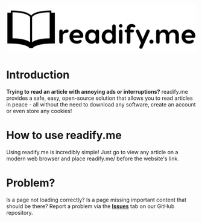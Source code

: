 ![readify.me](assets/logo.png)

# Introduction
**Trying to read an article with annoying ads or interruptions?** readify.me provides a safe, easy, open-source solution that allows you to read articles in peace - all without the need to download any software, create an account or even store any cookies!

# How to use readify.me
Using readify.me is incredibly simple! Just go to view any article on a modern web browser and place readify.me/ before the website's link.

# Problem?
Is a page not loading correctly? Is a page missing important content that should be there? Report a problem via the [**Issues**](https://github.com/jotslo/readify.me/issues) tab on our GitHub repository.